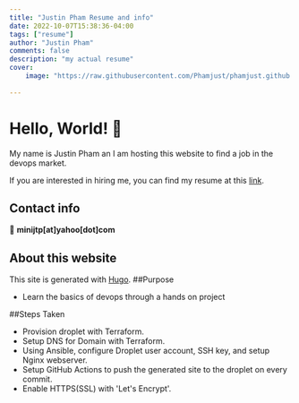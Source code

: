 ```yaml
---
title: "Justin Pham Resume and info"
date: 2022-10-07T15:38:36-04:00
tags: ["resume"]
author: "Justin Pham"
comments: false
description: "my actual resume"
cover:
    image: "https://raw.githubusercontent.com/Phamjust/phamjust.github.io/main/SRE%20Resume.jpg?raw=true"
    
---
```

# Hello, World! 👋

My name is Justin Pham an I am hosting this website to find a job in the devops market.

If you are interested in hiring me, you can find my resume at this [link](https://raw.githubusercontent.com/Phamjust/phamjust.github.io/main/SRE%20Resume.jpg).

## Contact info

:email: **minijtp[at]yahoo[dot]com**

## About this website
This site is generated with [Hugo](https://gohugo.io/).
##Purpose
* Learn the basics of devops through a hands on project

##Steps Taken
* Provision droplet with Terraform.
* Setup DNS for Domain with Terraform.
* Using Ansible, configure Droplet user account, SSH key, and setup Nginx webserver.
* Setup GitHub Actions to push the generated site to the droplet on every commit.
* Enable HTTPS(SSL) with 'Let's Encrypt'.